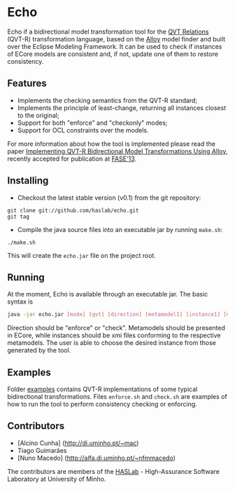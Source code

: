 # Echo

Echo if a bidirectional model transformation tool for the [QVT Relations](http://www.omg.org/spec/QVT/1.1/) (QVT-R) transformation language, based on the [Alloy](http://alloy.mit.edu) model finder and built over the Eclipse Modeling Framework.
It can be used to check if instances of ECore models are consistent and, if not, update one of them to restore consistency. 

## Features

* Implements the checking semantics from the QVT-R standard;
* Implements the principle of least-change, returning all instances closest to the original;
* Support for both "enforce" and "checkonly" modes;
* Support for OCL constraints over the models.

For more information about how the tool is implemented please read the paper [Implementing QVT-R Bidirectional Model Transformations Using Alloy](http://www3.di.uminho.pt/~mac/Publications/fase13.pdf), recently accepted for publication at [FASE'13](http://www.etaps.org/2013/fase13).

## Installing

* Checkout the latest stable version (v0.1) from the git repository:

```
git clone git://github.com/haslab/echo.git
git tag
```
* Compile the java source files into an executable jar by running `make.sh`:

```
./make.sh
```
This will create the `echo.jar` file on the project root.

## Running

At the moment, Echo is available through an executable jar. The basic syntax is
```sh
java -jar echo.jar [mode] [qvt] [direction] [metamodel1] [instance1] [metamodel2] [instance2]
```
Direction should be "enforce" or "check". Metamodels should be presented in ECore, while instances should be xmi files conforming to the respective metamodels.
The user is able to choose the desired instance from those generated by the tool. 

## Examples

Folder [examples](examples) contains QVT-R implementations of some typical bidirectional transformations. Files `enforce.sh` and `check.sh` are examples of how to run the tool to perform consistency checking or enforcing.

## Contributors
* [Alcino Cunha] (http://di.uminho.pt/~mac)
* Tiago Guimarães 
* [Nuno Macedo] (http://alfa.di.uminho.pt/~nfmmacedo)

The contributors are members of the [HASLab](haslab.di.uminho.pt) - High-Assurance Software Laboratory at University of Minho.
